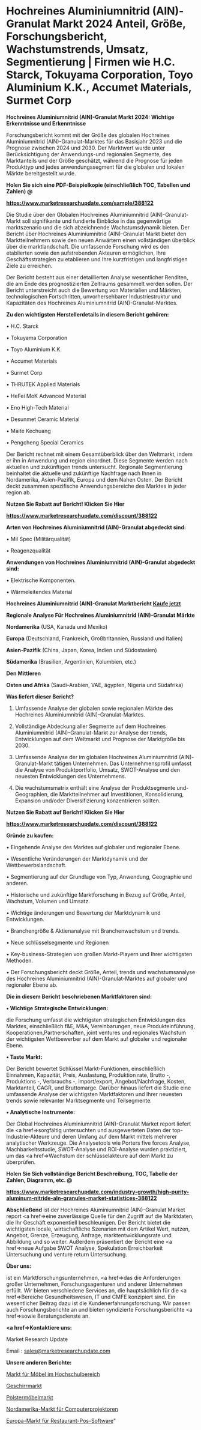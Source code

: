 # Hochreines Aluminiumnitrid (AlN)-Granulat Markt 2024 Anteil, Größe, Forschungsbericht, Wachstumstrends, Umsatz, Segmentierung | Firmen wie H.C. Starck, Tokuyama Corporation, Toyo Aluminium K.K., Accumet Materials, Surmet Corp

<strong>Hochreines Aluminiumnitrid (AlN)-Granulat Markt 2024: Wichtige Erkenntnisse und Erkenntnisse</strong>

Forschungsbericht kommt mit der Größe des globalen Hochreines Aluminiumnitrid (AlN)-Granulat-Marktes für das Basisjahr 2023 und die Prognose zwischen 2024 und 2030. Der Marktwert wurde unter Berücksichtigung der Anwendungs-und regionalen Segmente, des Marktanteils und der Größe geschätzt, während die Prognose für jeden Produkttyp und jedes anwendungssegment für die globalen und lokalen Märkte bereitgestellt wurde.



<strong>Holen Sie sich eine PDF-Beispielkopie (einschließlich TOC, Tabellen und Zahlen) @
</strong>

<strong><a href=https://www.marketresearchupdate.com/sample/388122>

<strong>https://www.marketresearchupdate.com/sample/388122</u></font></a></strong></strong>

Die Studie über den Globalen Hochreines Aluminiumnitrid (AlN)-Granulat-Markt soll signifikante und fundierte Einblicke in das gegenwärtige marktszenario und die sich abzeichnende Wachstumsdynamik bieten. Der Bericht über Hochreines Aluminiumnitrid (AlN)-Granulat Markt bietet den Marktteilnehmern sowie den neuen Anwärtern einen vollständigen überblick über die marktlandschaft. Die umfassende Forschung wird es den etablierten sowie den aufstrebenden Akteuren ermöglichen, Ihre Geschäftsstrategien zu etablieren und Ihre kurzfristigen und langfristigen Ziele zu erreichen.

Der Bericht besteht aus einer detaillierten Analyse wesentlicher Renditen, die am Ende des prognostizierten Zeitraums gesammelt werden sollen. Der Bericht unterstreicht auch die Bewertung von Materialien und Märkten, technologischen Fortschritten, unvorhersehbarer Industriestruktur und Kapazitäten des Hochreines Aluminiumnitrid (AlN)-Granulat-Marktes.



<strong>Zu den wichtigsten Herstellerdetails in diesem Bericht gehören:</strong>

• H.C. Starck

• Tokuyama Corporation

• Toyo Aluminium K.K.

• Accumet Materials

• Surmet Corp

• THRUTEK Applied Materials

• HeFei MoK Advanced Material

• Eno High-Tech Material

• Desunmet Ceramic Material

• Maite Kechuang

• Pengcheng Special Ceramics

Der Bericht rechnet mit einem Gesamtüberblick über den Weltmarkt, indem er ihn in Anwendung und region einordnet. Diese Segmente werden nach aktuellen und zukünftigen trends untersucht. Regionale Segmentierung beinhaltet die aktuelle und zukünftige Nachfrage nach Ihnen in Nordamerika, Asien-Pazifik, Europa und dem Nahen Osten. Der Bericht deckt zusammen spezifische Anwendungsbereiche des Marktes in jeder region ab.



<strong>Nutzen Sie Rabatt auf Bericht! Klicken Sie Hier
</strong>

<strong><a href=https://www.marketresearchupdate.com/discount/388122>https://www.marketresearchupdate.com/discount/388122</b></u></font></strong></a>



<strong>Arten von Hochreines Aluminiumnitrid (AlN)-Granulat abgedeckt sind:</strong>

• Mil Spec (Militärqualität)

• Reagenzqualität



<strong>Anwendungen von Hochreines Aluminiumnitrid (AlN)-Granulat abgedeckt sind:</strong>

• Elektrische Komponenten.

• Wärmeleitendes Material



<strong>Hochreines Aluminiumnitrid (AlN)-Granulat Marktbericht <a href=https://www.marketresearchupdate.com/buynow/388122>Kaufe jetzt</a></strong>



<strong>Regionale Analyse Für Hochreines Aluminiumnitrid (AlN)-Granulat Märkte</strong>



<strong>Nordamerika</strong> (USA, Kanada und Mexiko)



<strong>Europa</strong> (Deutschland, Frankreich, Großbritannien, Russland und Italien)



<strong>Asien-Pazifik</strong> (China, Japan, Korea, Indien und Südostasien)



<strong>Südamerika</strong> (Brasilien, Argentinien, Kolumbien, etc.)



<strong>Den Mittleren</strong> 

<strong>Osten und Afrika</strong> (Saudi-Arabien, VAE, ägypten, Nigeria und Südafrika)



<strong>Was liefert dieser Bericht?</strong>

1. Umfassende Analyse der globalen sowie regionalen Märkte des Hochreines Aluminiumnitrid (AlN)-Granulat-Marktes.

2. Vollständige Abdeckung aller Segmente auf dem Hochreines Aluminiumnitrid (AlN)-Granulat-Markt zur Analyse der trends, Entwicklungen auf dem Weltmarkt und Prognose der Marktgröße bis 2030.

3. Umfassende Analyse der im globalen Hochreines Aluminiumnitrid (AlN)-Granulat-Markt tätigen Unternehmen. Das Unternehmensprofil umfasst die Analyse von Produktportfolio, Umsatz, SWOT-Analyse und den neuesten Entwicklungen des Unternehmens.

4. Die wachstumsmatrix enthält eine Analyse der Produktsegmente und-Geographien, die Marktteilnehmer auf Investitionen, Konsolidierung, Expansion und/oder Diversifizierung konzentrieren sollten.



<strong>Nutzen Sie Rabatt auf Bericht! Klicken Sie Hier
</strong>

<strong><a href=https://www.marketresearchupdate.com/discount/388122>https://www.marketresearchupdate.com/discount/388122</b></u></font></strong></a>



<strong>Gründe zu kaufen:</strong>

• Eingehende Analyse des Marktes auf globaler und regionaler Ebene.

• Wesentliche Veränderungen der Marktdynamik und der Wettbewerbslandschaft.

• Segmentierung auf der Grundlage von Typ, Anwendung, Geographie und anderen.

• Historische und zukünftige Marktforschung in Bezug auf Größe, Anteil, Wachstum, Volumen und Umsatz.

• Wichtige änderungen und Bewertung der Marktdynamik und Entwicklungen.

• Branchengröße &amp; Aktienanalyse mit Branchenwachstum und trends.

• Neue schlüsselsegmente und Regionen

• Key-business-Strategien von großen Markt-Playern und Ihrer wichtigsten Methoden.

• Der Forschungsbericht deckt Größe, Anteil, trends und wachstumsanalyse des Hochreines Aluminiumnitrid (AlN)-Granulat-Marktes auf globaler und regionaler Ebene ab.



<strong>Die in diesem Bericht beschriebenen Marktfaktoren sind:</strong>



<strong>• Wichtige Strategische Entwicklungen:</strong>

die Forschung umfasst die wichtigsten strategischen Entwicklungen des Marktes, einschließlich f&amp;E, M&amp;A, Vereinbarungen, neue Produkteinführung, Kooperationen,Partnerschaften, joint ventures und regionales Wachstum der wichtigsten Wettbewerber auf dem Markt auf globaler und regionaler Ebene.



<strong>• Taste Markt:</strong>

Der Bericht bewertet Schlüssel Markt-Funktionen, einschließlich Einnahmen, Kapazität, Preis, Auslastung, Produktion rate, Brutto -, Produktions -, Verbrauchs -, import/export, Angebot/Nachfrage, Kosten, Marktanteil, CAGR, und Bruttomarge. Darüber hinaus liefert die Studie eine umfassende Analyse der wichtigsten Marktfaktoren und Ihrer neuesten trends sowie relevanter Marktsegmente und Teilsegmente.



<strong>• Analytische Instrumente:</strong>

Der Global Hochreines Aluminiumnitrid (AlN)-Granulat Market report liefert die <a href=>sorgf</a>ältig untersuchten und ausgewerteten Daten der top-Industrie-Akteure und deren Umfang auf dem Markt mittels mehrerer analytischer Werkzeuge. Die Analysetools wie Porters five forces Analyse, Machbarkeitsstudie, SWOT-Analyse und ROI-Analyse wurden praktiziert, um das <a href=>Wachstum</a> der schlüsselakteure auf dem Markt zu überprüfen.



<strong>Holen Sie Sich vollständige Bericht Beschreibung, TOC, Tabelle der Zahlen, Diagramm, etc. @ </strong>

<strong><a href=https://www.marketresearchupdate.com/industry-growth/high-purity-aluminum-nitride-aln-granules-market-statistices-388122>https://www.marketresearchupdate.com/industry-growth/high-purity-aluminum-nitride-aln-granules-market-statistices-388122</a></font></strong>



<strong>Abschließend</strong> ist der Hochreines Aluminiumnitrid (AlN)-Granulat Market report <a href=>eine</a> zuverlässige Quelle für den Zugriff auf die Marktdaten, die Ihr Geschäft exponentiell beschleunigen. Der Bericht bietet die wichtigsten locale, wirtschaftliche Szenarien mit dem Artikel Wert, nutzen, Angebot, Grenze, Erzeugung, Anfrage, marktentwicklungsrate und Abbildung und so weiter. Außerdem präsentiert der Bericht eine <a href=>neue</a> Aufgabe SWOT Analyse, Spekulation Erreichbarkeit Untersuchung und venture return Untersuchung.



<strong>Über uns:</strong>

 ist ein Marktforschungsunternehmen, <a href=>das</a> die Anforderungen großer Unternehmen, Forschungsagenturen und anderer Unternehmen erfüllt. Wir bieten verschiedene Services an, die hauptsächlich für die <a href=>Bereiche</a> Gesundheitswesen, IT und CMFE konzipiert sind. Ein wesentlicher Beitrag dazu ist die Kundenerfahrungsforschung. Wir passen auch Forschungsberichte an und bieten syndizierte Forschungsberichte <a href=>sowie</a> Beratungsdienste an.



<strong><a href=>Kontaktiere uns:</a></strong>

Market Research Update

Email : sales@marketresearchupdate.com



<strong>Unsere anderen Berichte:</strong>

<a href=https://www.linkedin.com/pulse/furniture-higher-education-market-has-huge-growth-industry>Markt für Möbel im Hochschulbereich</a>

<a href=https://www.linkedin.com/pulse/dinnerware-market-report-2023-top-company-trends-future>Geschirrmarkt</a>

<a href=https://www.linkedin.com/pulse/upholstery-furniture-market-outlooks-2023-size>Polstermöbelmarkt</a>

<a href=https://www.linkedin.com/pulse/north-america-computer-projectors-market-2023>Nordamerika-Markt für Computerprojektoren</a>

<a href=https://www.linkedin.com/pulse/europe-restaurant-pos-software-market-ieh4f/>Europa-Markt für Restaurant-Pos-Software</a>"
